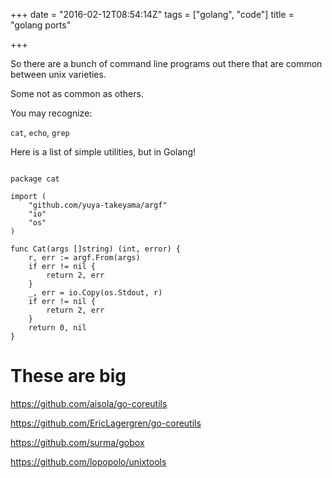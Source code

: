+++
date = "2016-02-12T08:54:14Z"
tags = ["golang", "code"]
title = "golang ports"

+++

So there are a bunch of command line programs out there that are common between unix varieties.

Some not as common as others.

You may recognize:

``` cat ```, ```echo```, ```grep```

Here is a list of simple utilities, but in Golang!

```

package cat

import (
	"github.com/yuya-takeyama/argf"
	"io"
	"os"
)

func Cat(args []string) (int, error) {
	r, err := argf.From(args)
	if err != nil {
		return 2, err
	}
	_, err = io.Copy(os.Stdout, r)
	if err != nil {
		return 2, err
	}
	return 0, nil
}

```

# These are big

https://github.com/aisola/go-coreutils

https://github.com/EricLagergren/go-coreutils

https://github.com/surma/gobox

https://github.com/lopopolo/unixtools
